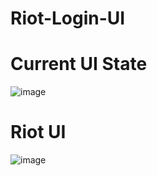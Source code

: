 # Riot-Login-UI
# Current UI State
![image](https://user-images.githubusercontent.com/84668884/197780071-8f4efdc2-67fa-406b-83f2-94be8d6dd7eb.png)

# Riot UI
![image](https://user-images.githubusercontent.com/84668884/197780243-95287e83-4bfe-4b1b-b9d4-a54d079c9847.png)


